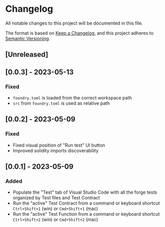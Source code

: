 # Changelog

All notable changes to this project will be documented in this file.

The format is based on [Keep a Changelog](https://keepachangelog.com/en/1.1.0/), and this project adheres to [Semantic Versioning](https://semver.org/spec/v2.0.0.html).

## [Unreleased]

## [0.0.3] - 2023-05-13

### Fixed

-   `foundry.toml` is loaded from the correct workspace path
-   `src` from `foundry.toml` is used as relative path

## [0.0.2] - 2023-05-09

### Fixed

-   Fixed visual position of "Run test" UI button
-   Improved solidity imports discoverability

## [0.0.1] - 2023-05-09

### Added

-   Populate the "Test" tab of Visual Studio Code with all the forge tests organized by Test files and Test Contract
-   Run the "active" Test Contract from a command or keyboard shortcut `Ctrl+Shift+1` (win) or `Cmd+Shift+1` (mac)
-   Run the "active" Test Function from a command or keyboard shortcut `Ctrl+Shift+2` (win) or `Cmd+Shift+2` (mac)
